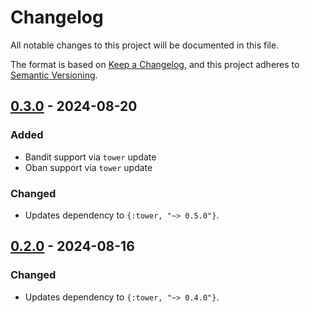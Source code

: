 # Changelog

All notable changes to this project will be documented in this file.

The format is based on [Keep a Changelog](https://keepachangelog.com/en/1.1.0/),
and this project adheres to [Semantic Versioning](https://semver.org/spec/v2.0.0.html).

## [0.3.0] - 2024-08-20

### Added

- Bandit support via `tower` update
- Oban support via `tower` update

### Changed

- Updates dependency to `{:tower, "~> 0.5.0"}`.

## [0.2.0] - 2024-08-16

### Changed

- Updates dependency to `{:tower, "~> 0.4.0"}`.

[0.3.0]: https://github.com/mimiquate/tower_email/compare/v0.2.0...v0.3.0/
[0.2.0]: https://github.com/mimiquate/tower_email/compare/v0.1.0...v0.2.0/

